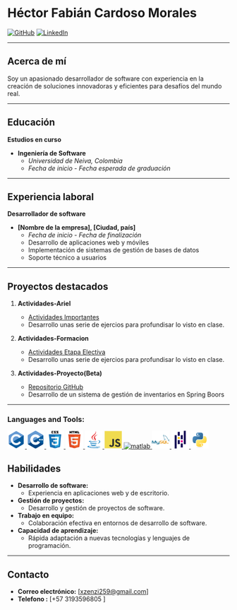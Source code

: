 # Héctor Fabián Cardoso Morales


[![GitHub](https://img.shields.io/badge/GitHub-Profile-%23181717?style=for-the-badge&logo=github&logoWidth=20)](https://github.com/FabianCM2421)
[![LinkedIn](https://img.shields.io/badge/LinkedIn-Profile-%230A66C2?style=for-the-badge&logo=linkedin&logoWidth=20)](ENLACE_DE_TU_PERFIL_LINKEDIN)

---

## Acerca de mí

Soy un apasionado desarrollador de software con experiencia en la creación de soluciones innovadoras y eficientes para desafíos del mundo real.

---

## Educación

**Estudios en curso**
- **Ingeniería de Software**
  - *Universidad de Neiva, Colombia*
  - *Fecha de inicio - Fecha esperada de graduación*

---

## Experiencia laboral

**Desarrollador de software**
- **[Nombre de la empresa], [Ciudad, país]**
  - *Fecha de inicio - Fecha de finalización*
  - Desarrollo de aplicaciones web y móviles
  - Implementación de sistemas de gestión de bases de datos
  - Soporte técnico a usuarios

---

## Proyectos destacados

1. **Actividades-Ariel**
   - [Actividades Importantes ](https://github.com/FabianCM2421/Actividades-Jesus-Ariel.git)
   - Desarrollo unas serie de ejercios para profundisar lo visto en clase.

2. **Actividades-Formacion**
   - [Actividades Etapa Electiva](https://github.com/FabianCM2421/Trabajos-Etapa-Eletiva.git)
    - Desarrollo unas serie de ejercios para profundisar lo visto en clase.

3. **Actividades-Proyecto(Beta)**
   - [Repositorio GitHub](https://github.com/FabianCM2421/SpringBoots.git)
   - Desarrollo de un sistema de gestión de inventarios en Spring Boors

---

<h3 align="left">Languages and Tools:</h3>
<p align="left"> <a href="https://www.cprogramming.com/" target="_blank" rel="noreferrer"> <img src="https://raw.githubusercontent.com/devicons/devicon/master/icons/c/c-original.svg" alt="c" width="40" height="40"/> </a> <a href="https://www.w3schools.com/cpp/" target="_blank" rel="noreferrer"> <img src="https://raw.githubusercontent.com/devicons/devicon/master/icons/cplusplus/cplusplus-original.svg" alt="cplusplus" width="40" height="40"/> </a> <a href="https://www.w3schools.com/css/" target="_blank" rel="noreferrer"> <img src="https://raw.githubusercontent.com/devicons/devicon/master/icons/css3/css3-original-wordmark.svg" alt="css3" width="40" height="40"/> </a> <a href="https://www.w3.org/html/" target="_blank" rel="noreferrer"> <img src="https://raw.githubusercontent.com/devicons/devicon/master/icons/html5/html5-original-wordmark.svg" alt="html5" width="40" height="40"/> </a> <a href="https://www.java.com" target="_blank" rel="noreferrer"> <img src="https://raw.githubusercontent.com/devicons/devicon/master/icons/java/java-original.svg" alt="java" width="40" height="40"/> </a> <a href="https://developer.mozilla.org/en-US/docs/Web/JavaScript" target="_blank" rel="noreferrer"> <img src="https://raw.githubusercontent.com/devicons/devicon/master/icons/javascript/javascript-original.svg" alt="javascript" width="40" height="40"/> </a> <a href="https://www.mathworks.com/" target="_blank" rel="noreferrer"> <img src="https://upload.wikimedia.org/wikipedia/commons/2/21/Matlab_Logo.png" alt="matlab" width="40" height="40"/> </a> <a href="https://www.mysql.com/" target="_blank" rel="noreferrer"> <img src="https://raw.githubusercontent.com/devicons/devicon/master/icons/mysql/mysql-original-wordmark.svg" alt="mysql" width="40" height="40"/> </a> <a href="https://pandas.pydata.org/" target="_blank" rel="noreferrer"> <img src="https://raw.githubusercontent.com/devicons/devicon/2ae2a900d2f041da66e950e4d48052658d850630/icons/pandas/pandas-original.svg" alt="pandas" width="40" height="40"/> </a> <a href="https://www.python.org" target="_blank" rel="noreferrer"> <img src="https://raw.githubusercontent.com/devicons/devicon/master/icons/python/python-original.svg" alt="python" width="40" height="40"/> </a> </p>

## Habilidades

- **Desarrollo de software:**
  - Experiencia en aplicaciones web y de escritorio.
- **Gestión de proyectos:**
  - Desarrollo y gestión de proyectos de software.
- **Trabajo en equipo:**
  - Colaboración efectiva en entornos de desarrollo de software.
- **Capacidad de aprendizaje:**
  - Rápida adaptación a nuevas tecnologías y lenguajes de programación.

---

## Contacto

- **Correo electrónico:** [xzenzi259@gmail.com]
- **Telefono :** [+57 3193596805 ]


